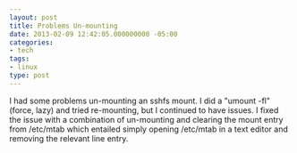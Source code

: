 ```yaml
---
layout: post
title: Problems Un-mounting
date: 2013-02-09 12:42:05.000000000 -05:00
categories:
- tech
tags:
- linux
type: post
---
```

I had some problems un-mounting an sshfs mount. I did a "umount -fl" (force, lazy) and tried re-mounting, but I continued to have issues. I fixed the issue with a combination of un-mounting and clearing the mount entry from /etc/mtab which entailed simply opening /etc/mtab in a text editor and removing the relevant line entry.
